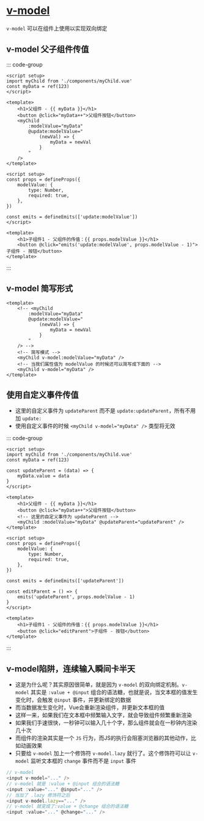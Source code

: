 # [v-model](https://cn.vuejs.org/guide/components/v-model.html)
`v-model` 可以在组件上使用以实现双向绑定

## v-model 父子组件传值
::: code-group

```vue [父组件]
<script setup>
import myChild from './components/myChild.vue'
const myData = ref(123)
</script>

<template>
	<h1>父组件 - {{ myData }}</h1>
	<button @click="myData++">父组件按钮</button>
	<myChild
		:modelValue="myData"
		@update:modelValue="
			(newVal) => {
				myData = newVal
			}
		"
	/>
</template>
```

```vue [子组件]
<script setup>
const props = defineProps({
	modelValue: {
		type: Number,
		required: true,
	},
})

const emits = defineEmits(['update:modelValue'])
</script>

<template>
	<h1>子组件1 - 父组件的传值：{{ props.modelValue }}</h1>
	<button @click="emits('update:modelValue', props.modelValue - 1)">子组件 - 按钮</button>
</template>
```

:::

## v-model 简写形式
```vue
<template>
	<!-- <myChild
		:modelValue="myData"
		@update:modelValue="
			(newVal) => {
				myData = newVal
			}
		"
	/> -->
    <!-- 简写模式 -->
    <myChild v-model:modelValue="myData" />
    <!-- 当我们属性值为 modelValue 的时候还可以简写成下面的 -->
    <myChild v-model="myData" />
</template>
```

## 使用自定义事件传值
- 这里的自定义事件为 `updateParent` 而不是 `update:updateParent`，所有不用加 `update:`
- 使用自定义事件的时候 `<myChild v-model="myData" />` 类型将无效

::: code-group

```vue [父组件]
<script setup>
import myChild from './components/myChild.vue'
const myData = ref(123)

const updateParent = (data) => {
	myData.value = data
}
</script>

<template>
	<h1>父组件 - {{ myData }}</h1>
	<button @click="myData++">父组件按钮</button>
    <!-- 这里的自定义事件为 updateParent -->
	<myChild :modelValue="myData" @updateParent="updateParent" />
</template>
```

```vue [子组件]
<script setup>
const props = defineProps({
	modelValue: {
		type: Number,
		required: true,
	},
})

const emits = defineEmits(['updateParent'])

const editParent = () => {
	emits('updateParent', props.modelValue - 1)
}
</script>

<template>
	<h1>子组件1 - 父组件的传值：{{ props.modelValue }}</h1>
	<button @click="editParent">子组件 - 按钮</button>
</template>

```

:::

## v-model陷阱，连续输入瞬间卡半天
- 这是为什么呢？其实原因很简单，就是因为 `v-model` 的双向绑定机制。`v-model` 其实是 `:value + @input` 组合的语法糖，也就是说，当文本框的值发生变化时，会触发 `@input` 事件，并更新绑定的数据
- 而当数据发生变化时，Vue会重新渲染组件，并更新文本框的值
- 这样一来，如果我们在文本框中频繁输入文字，就会导致组件频繁重新渲染
- 如果我们手速很快，一秒钟可以输入几十个字，那么组件就会在一秒钟内渲染几十次
- 而组件的渲染其实是一个 `JS` 行为，而JS的执行会阻塞浏览器的其他动作，比如动画效果
- 只要给 `v-model` 加上一个修饰符 `v-model.lazy` 就行了。这个修饰符可以让 `v-model` 监听文本框的 `change` 事件而不是 `input` 事件

```js
// v-model
<input v-model="..." />
// v-model 就是 :value + @input 组合的语法糖
<input :value="..." @input="..." />
// 当加了 .lazy 修饰符之后
<input v-model.lazy=="..." />
// v-model 就变成了:value + @change 组合的语法糖
<input :value="..." @change="..." />
```